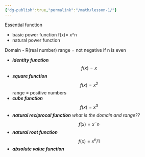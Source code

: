 ```yaml
---
{"dg-publish":true,"permalink":"/math/lesson-1/"}
---
```



Essential function
- basic power function f(x)= x^n
- natural power function 

Domain - R(real number)
range = not negative if n is even

- ***identity function*** $$ f(x) = x $$
- ***square function*** $$ f(x)= x^2$$ range = positive numbers
- ***cube function*** $$f(x)= x^3$$
- ***natural reciprocal function*** *what is the domain and range??*$$f(x) = x^-n$$
- ***natural root function*** $$f(x) = x^n/1 $$
- ***absolute value function*** 